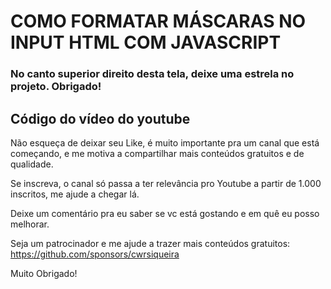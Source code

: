 # COMO FORMATAR MÁSCARAS NO INPUT HTML COM JAVASCRIPT

### No canto superior direito desta tela, deixe uma estrela no projeto. Obrigado!

## Código do vídeo do youtube

Não esqueça de deixar seu Like, é muito importante pra um canal que está começando, e me motiva a compartilhar mais conteúdos gratuitos e de qualidade. 

Se inscreva, o canal só passa a ter relevância pro Youtube a partir de 1.000 inscritos, me ajude a chegar lá.

Deixe um comentário pra eu saber se vc está gostando e em quê eu posso melhorar.

Seja um patrocinador e me ajude a trazer mais conteúdos gratuitos:
https://github.com/sponsors/cwrsiqueira

Muito Obrigado!
